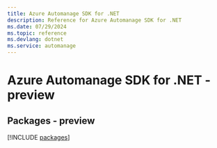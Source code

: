 ```yaml
---
title: Azure Automanage SDK for .NET
description: Reference for Azure Automanage SDK for .NET
ms.date: 07/29/2024
ms.topic: reference
ms.devlang: dotnet
ms.service: automanage
---
```

# Azure Automanage SDK for .NET - preview
## Packages - preview
[!INCLUDE [packages](automanage-index.md)]